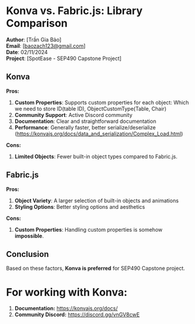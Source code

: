 
# Konva vs. Fabric.js: Library Comparison

**Author**: [Trần Gia Bảo]  
**Email**: [baozach123@gmail.com]  
**Date**: 02/11/2024  
**Project**: [SpotEase - SEP490 Capstone Project]

## Konva

**Pros:**
1. **Custom Properties**: Supports custom properties for each object: Which we need to store ID(table ID), ObjectCustomType(Table, Chair)
2. **Community Support**: Active Discord community
3. **Documentation**: Clear and straightforward documentation
4. **Performance**: Generally faster, better serialize/deserialize (https://konvajs.org/docs/data_and_serialization/Complex_Load.html)

**Cons:**
1. **Limited Objects**: Fewer built-in object types compared to Fabric.js.

## Fabric.js

**Pros:**
1. **Object Variety**: A larger selection of built-in objects and animations
2. **Styling Options**: Better styling options and aesthetics

**Cons:**
1. **Custom Properties**: Handling custom properties is somehow **impossible**.

## Conclusion
Based on these factors, **Konva is preferred** for SEP490 Capstone project.

# For working with Konva:
1. **Documentation:** https://konvajs.org/docs/
2. **Community Discord:** https://discord.gg/vnGV8cwE
